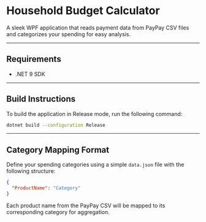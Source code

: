 # Household Budget Calculator

A sleek WPF application that reads payment data from PayPay CSV files and categorizes your spending for easy analysis.

---

## Requirements

* .NET 9 SDK

---

## Build Instructions

To build the application in Release mode, run the following command:

```bash
dotnet build --configuration Release
```

---

## Category Mapping Format

Define your spending categories using a simple `data.json` file with the following structure:

```json
{
  "ProductName": "Category"
}
```

Each product name from the PayPay CSV will be mapped to its corresponding category for aggregation.
